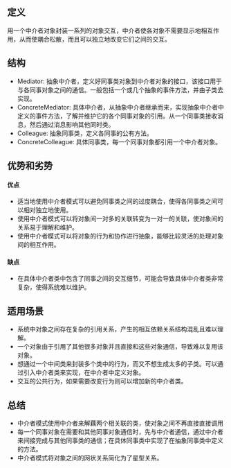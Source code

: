 ## 定义
用一个中介者对象封装一系列的对象交互，中介者使各对象不需要显示地相互作用，从而使耦合松散，而且可以独立地改变它们之间的交互。

## 结构
- Mediator: 抽象中介者，定义好同事类对象到中介者对象的接口，该接口用于与各同事对象之间的通信。一般包括一个或几个抽象的事件方法，并由子类去实现。
- ConcreteMediator: 具体中介者，从抽象中介者继承而来，实现抽象中介者中定义的事件方法，了解并维护它的各个同事对象的引用。从一个同事类接收消息，然后通过消息影响其他同时类。
- Colleague: 抽象同事类，定义各同事的公有方法。
- ConcreteColleague: 具体同事类，每一个同事对象都引用一个中介者对象。

## 优势和劣势

#### 优点
- 适当地使用中介者模式可以避免同事类之间的过度耦合，使得各同事类之间可以相对独立地使用。
- 使用中介者模式可以将对象间一对多的关联转变为一对一的关联，使对象间的关系易于理解和维护。
- 使用中介者模式可以将对象的行为和协作进行抽象，能够比较灵活的处理对象间的相互作用。
#### 缺点
- 在具体中介者类中包含了同事之间的交互细节，可能会导致具体中介者类非常复杂，使得系统难以维护。

## 适用场景
- 系统中对象之间存在复杂的引用关系，产生的相互依赖关系结构混乱且难以理解。
- 一个对象由于引用了其他很多对象并且直接和这些对象通信，导致难以复用该对象。
- 想通过一个中间类来封装多个类中的行为，而又不想生成太多的子类。可以通过引入中介者类来实现，在中介者中定义对象。
- 交互的公共行为，如果需要改变行为则可以增加新的中介者类。


## 总结
- 中介者模式使用中介者来解藕两个相关联的类，使对象之间不再直接直接调用
- 每一个同事对象在需要和其他同事对象通信时，先与中介者通信，通过中介者来间接完成与其他同事类的通信；在具体同事类中实现了在抽象同事类中定义的方法。
- 中介者模式将对象之间的网状关系简化为了星型关系。